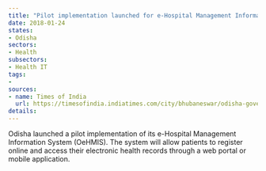 ```yaml
---
title: "Pilot implementation launched for e-Hospital Management Information System"
date: 2018-01-24
states:
- Odisha
sectors:
- Health
subsectors:
- Health IT
tags:
- 
sources:
- name: Times of India
  url: https://timesofindia.indiatimes.com/city/bhubaneswar/odisha-government-launches-oehmis-project/articleshow/62573854.cms
details:
---
```


Odisha launched a pilot implementation of its e-Hospital Management Information System (OeHMIS). The system will allow patients to register online and access their electronic health records through a web portal or mobile application.
